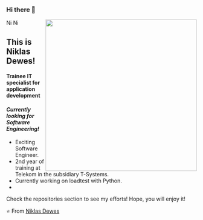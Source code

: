 ### Hi there 👋

[<img align="right" width="400" src="https://github-readme-stats.vercel.app/api?username=niklasdewes&show_icons=true"/>](https://github.com/niklasdewes/)

<a href="https://www.twitter.com/nepartde/">
  <img align="left" alt="Niklas Twitter" width="15px" src="https://cdn.jsdelivr.net/npm/simple-icons@v3/icons/twitter.svg" />
</a>
<a href="https://github.com/niklasdewes">
  <img align="left" alt="Niklas Github" width="15px" src="https://cdn.jsdelivr.net/npm/simple-icons@v3/icons/github.svg" />
</a>
<br />


## This is Niklas Dewes!
#### Trainee IT specialist for application development 
#### *Currently looking for Software Engineering!*
- Exciting Software Engineer. 
- 2nd year of training at Telekom in the subsidiary T-Systems. 
- Currently working on loadtest with Python.
- 
Check the repositories section to see my efforts! Hope, you will enjoy it!

⭐️ From [Niklas Dewes](https://github.com/niklasdewes)
